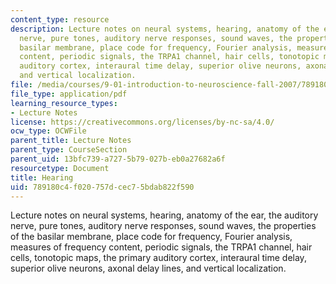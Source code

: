 ```yaml
---
content_type: resource
description: Lecture notes on neural systems, hearing, anatomy of the ear, the auditory
  nerve, pure tones, auditory nerve responses, sound waves, the properties of the
  basilar membrane, place code for frequency, Fourier analysis, measures of frequency
  content, periodic signals, the TRPA1 channel, hair cells, tonotopic maps, the primary
  auditory cortex, interaural time delay, superior olive neurons, axonal delay lines,
  and vertical localization.
file: /media/courses/9-01-introduction-to-neuroscience-fall-2007/789180c4f020757dcec75bdab822f590_12_hearing.pdf
file_type: application/pdf
learning_resource_types:
- Lecture Notes
license: https://creativecommons.org/licenses/by-nc-sa/4.0/
ocw_type: OCWFile
parent_title: Lecture Notes
parent_type: CourseSection
parent_uid: 13bfc739-a727-5b79-027b-eb0a27682a6f
resourcetype: Document
title: Hearing
uid: 789180c4-f020-757d-cec7-5bdab822f590
---
```

Lecture notes on neural systems, hearing, anatomy of the ear, the auditory nerve, pure tones, auditory nerve responses, sound waves, the properties of the basilar membrane, place code for frequency, Fourier analysis, measures of frequency content, periodic signals, the TRPA1 channel, hair cells, tonotopic maps, the primary auditory cortex, interaural time delay, superior olive neurons, axonal delay lines, and vertical localization.